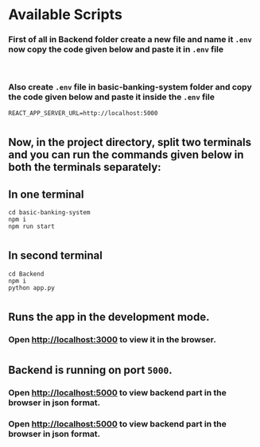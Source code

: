 # Available Scripts

### First of all in Backend folder create a new file and name it `.env` now copy the code given below and paste it in `.env` file

```
```

#

### Also create `.env` file in basic-banking-system folder and copy the code given below and paste it inside the `.env` file

```
REACT_APP_SERVER_URL=http://localhost:5000
```

#

#

## **Now, in the project directory, split two terminals and you can run the commands given below in both the terminals separately:**

## In one terminal

```
cd basic-banking-system
npm i
npm run start
```

#

## In second terminal

```
cd Backend
npm i
python app.py
```

#

#

## **Runs the app in the development mode.**

### Open [http://localhost:3000](http://localhost:3000) to view it in the browser.

#
#

## **Backend is running on port `5000`.**

### Open [http://localhost:5000](http://localhost:5000) to view backend part in the browser in json format.
### Open [http://localhost:5000](http://localhost:5000) to view backend part in the browser in json format.